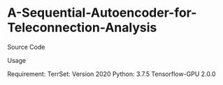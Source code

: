 # A-Sequential-Autoencoder-for-Teleconnection-Analysis
Source Code 



Usage 

Requirement:
TerrSet: Version 2020
Python: 3.7.5
Tensorflow-GPU 2.0.0

